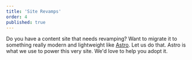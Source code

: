 ```yaml
---
title: 'Site Revamps'
order: 4
published: true
---
```


Do you have a content site that needs revamping? Want to migrate it to something really modern and lightweight like [Astro](https://astro.build). Let us do that. Astro is what we use to power this very site. We'd love to help you adopt it.
